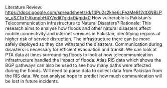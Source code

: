 Literature Review: https://docs.google.com/spreadsheets/d/14Pu2s2khe6LFezMe812dtXNBLPw_uSZTqT-AkmpbH4Y/edit?gid=0#gid=0
How vulnerable is Pakistan's Telecommunication infrastructure to Natural Disasters?
Rationale: This research aims to analyse how floods and other natural disasters affect mobile connectivity and internet services in Pakistan, identifying regions at higher risk of service disruption. The infrastructure there can be more safely deployed so they can withstand the disasters. Communication during disasters is necessary for efficient evacuation and transit. We can look at PTA data at times surrounding floods to look at how telecommunication infrastructure handled the impact of floods. Atlas RIS data which shows the BGP pathways can also be used to see how many paths were affected during the floods. Will need to parse data to collect data from Pakistan from the RIS data. We can analyse hope to predict how much communication will be lost in future incidents.
